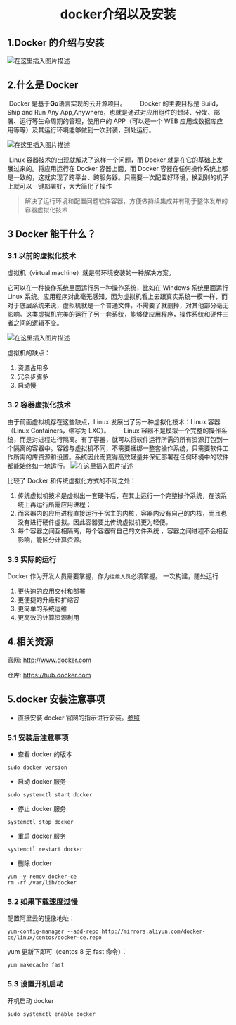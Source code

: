 <h1 align = "center">docker介绍以及安装</h1>

## 1.Docker 的介绍与安装

![在这里插入图片描述](https://img-blog.csdnimg.cn/3da739da0eea4717b1a480d8b0095475.png)

## 2.什么是 Docker

​ Docker 是基于**Go**语言实现的云开源项目。
  Docker 的主要目标是 Build，Ship and Run Any App,Anywhere，也就是通过对应用组件的封装、分发、部署、运行等生命周期的管理，使用户的 APP（可以是一个 WEB 应用或数据库应用等等）及其运行环境能够做到一次封装，到处运行。

![在这里插入图片描述](https://img-blog.csdnimg.cn/02eb11a96a1a4644a0da0aa2b12bbbd9.png)

​ Linux 容器技术的出现就解决了这样一个问题，而 Docker 就是在它的基础上发展过来的。将应用运行在 Docker 容器上面，而 Docker 容器在任何操作系统上都是一致的，这就实现了跨平台、跨服务器。只需要一次配置好环境，换到别的机子上就可以一键部署好，大大简化了操作

> 解决了运行环境和配置问题软件容器，方便做持续集成并有助于整体发布的容器虚拟化技术

## 3 Docker 能干什么？

### 3.1 以前的虚拟化技术

虚拟机（virtual machine）就是带环境安装的一种解决方案。

它可以在一种操作系统里面运行另一种操作系统，比如在 Windows 系统里面运行 Linux 系统。应用程序对此毫无感知，因为虚拟机看上去跟真实系统一模一样，而对于底层系统来说，虚拟机就是一个普通文件，不需要了就删掉，对其他部分毫无影响。这类虚拟机完美的运行了另一套系统，能够使应用程序，操作系统和硬件三者之间的逻辑不变。

![在这里插入图片描述](https://img-blog.csdnimg.cn/103a5108c0a54fd2a8bdc4915c603f6e.png)

虚拟机的缺点：

1. 资源占用多
2. 冗余步骤多
3. 启动慢

### 3.2 容器虚拟化技术

由于前面虚拟机存在这些缺点，Linux 发展出了另一种虚拟化技术：Linux 容器（Linux Containers，缩写为 LXC）。
  Linux 容器不是模拟一个完整的操作系统，而是对进程进行隔离。有了容器，就可以将软件运行所需的所有资源打包到一个隔离的容器中。容器与虚拟机不同，不需要捆绑一整套操作系统，只需要软件工作所需的库资源和设置。系统因此而变得高效轻量并保证部署在任何环境中的软件都能始终如一地运行。
![在这里插入图片描述](https://img-blog.csdnimg.cn/b6cb0974d5fa4d84b565b69a4a77fbcc.png)

比较了 Docker 和传统虚拟化方式的不同之处：

1. 传统虚拟机技术是虚拟出一套硬件后，在其上运行一个完整操作系统，在该系统上再运行所需应用进程；
2. 而容器内的应用进程直接运行于宿主的内核，容器内没有自己的内核，而且也没有进行硬件虚拟。因此容器要比传统虚拟机更为轻便。
3. 每个容器之间互相隔离，每个容器有自己的文件系统 ，容器之间进程不会相互影响，能区分计算资源。

### 3.3 实际的运行

Docker 作为开发人员需要掌握，作为`运维人员`必须掌握。
一次构建，随处运行

1. 更快速的应用交付和部署
2. 更便捷的升级和扩缩容
3. 更简单的系统运维
4. 更高效的计算资源利用

## 4.相关资源

官网: http://www.docker.com

仓库: https://hub.docker.com

## 5.docker 安装注意事项

- 直接安装 docker 官网的指示进行安装。[参照](https://docs.docker.com/engine/install/centos/)

### 5.1 安装后注意事项

- 查看 docker 的版本

```shell
sudo docker version
```

- 启动 docker 服务

```shell
sudo systemctl start docker
```

- 停止 docker 服务

```shell
systemctl stop docker
```

- 重启 docker 服务

```shell
systemctl restart docker
```

- 删除 docker

```shell
yum -y remov docker-ce
rm -rf /var/lib/docker
```

### 5.2 如果下载速度过慢

配置阿里云的镜像地址：

```shell
yum-config-manager --add-repo http://mirrors.aliyun.com/docker-ce/linux/centos/docker-ce.repo
```

yum 更新下即可（centos 8 无 fast 命令）：

```shell
yum makecache fast
```

### 5.3 设置开机启动

开机启动 docker

```shell
sudo systemctl enable docker
```
